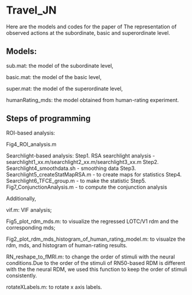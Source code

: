 # Travel_JN
Here are the models and codes for the paper of The representation of observed actions at the subordinate, basic and superordinate level.



## Models:

  sub.mat: the model of the subordinate level, 

  basic.mat: the model of the basic level, 

  super.mat: the model of the superordinate level,

  humanRating_mds: the model obtained from human-rating experiment.


## Steps of programming

ROI-based analysis:

Fig4_ROI_analysis.m

Searchlight-based analysis:
Step1. RSA searchlight analysis - searchlight1_xx.m/searchlight2_xx.m/searchlight3_xx.m
Step2. Searchlight4_smoothdata.sh - smoothing data
Step3. Searchlight5_createStatMapRSA.m - to create maps for statistics
Step4. Searchlight6_TFCE_group.m - to make the statistic
Step5. Fig7_ConjunctionAnalysis.m - to compute the conjunction analysis

Additionally, 

vif.m: VIF analysis; 

Fig5_plot_rdm_mds.m: to visualize the regressed LOTC/V1 rdm and the corresponding mds; 

Fig2_plot_rdm_mds_histogram_of_human_rating_model.m: to visualze the rdm, mds, and histogram of human-rating results.

RN_reshape_to_fMRI.m: to change the order of stimuli with the neural conditions.Due to the order of the stimuli of RN50-based RDM is different with the the neural RDM, we used this function to keep the order of stimuli consistently. 

rotateXLabels.m: to rotate x axis labels.
